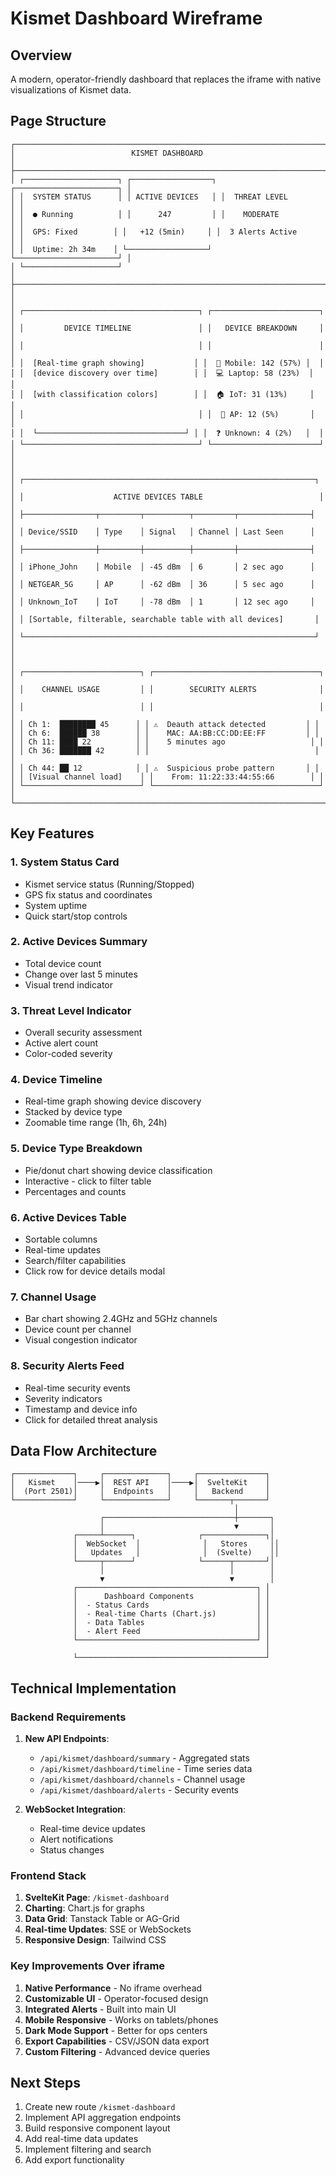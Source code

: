 # Kismet Dashboard Wireframe

## Overview
A modern, operator-friendly dashboard that replaces the iframe with native visualizations of Kismet data.

## Page Structure

```
┌─────────────────────────────────────────────────────────────────────────┐
│                          KISMET DASHBOARD                                │
├─────────────────────────────────────────────────────────────────────────┤
│ ┌─────────────────────┐ ┌──────────────────┐ ┌───────────────────────┐ │
│ │  SYSTEM STATUS      │ │ ACTIVE DEVICES   │ │  THREAT LEVEL         │ │
│ │  ● Running          │ │      247         │ │    MODERATE           │ │
│ │  GPS: Fixed        │ │   +12 (5min)     │ │  3 Alerts Active      │ │
│ │  Uptime: 2h 34m    │ └──────────────────┘ └───────────────────────┘ │
│ └─────────────────────┘                                                 │
├─────────────────────────────────────────────────────────────────────────┤
│                                                                         │
│ ┌───────────────────────────────────────┐ ┌────────────────────────┐  │
│ │         DEVICE TIMELINE               │ │   DEVICE BREAKDOWN     │  │
│ │                                       │ │                        │  │
│ │  [Real-time graph showing]           │ │  📱 Mobile: 142 (57%) │  │
│ │  [device discovery over time]        │ │  💻 Laptop: 58 (23%)  │  │
│ │  [with classification colors]        │ │  🏠 IoT: 31 (13%)     │  │
│ │                                       │ │  📡 AP: 12 (5%)       │  │
│ │  └─────────────────────────────────┘ │ │  ❓ Unknown: 4 (2%)   │  │
│ └───────────────────────────────────────┘ └────────────────────────┘  │
│                                                                         │
│ ┌─────────────────────────────────────────────────────────────────┐   │
│ │                    ACTIVE DEVICES TABLE                          │   │
│ ├────────────────┬─────────┬──────────┬─────────┬────────────────┤   │
│ │ Device/SSID    │ Type    │ Signal   │ Channel │ Last Seen      │   │
│ ├────────────────┼─────────┼──────────┼─────────┼────────────────┤   │
│ │ iPhone_John    │ Mobile  │ -45 dBm  │ 6       │ 2 sec ago      │   │
│ │ NETGEAR_5G     │ AP      │ -62 dBm  │ 36      │ 5 sec ago      │   │
│ │ Unknown_IoT    │ IoT     │ -78 dBm  │ 1       │ 12 sec ago     │   │
│ │ [Sortable, filterable, searchable table with all devices]       │   │
│ └─────────────────────────────────────────────────────────────────┘   │
│                                                                         │
│ ┌──────────────────────────┐ ┌─────────────────────────────────────┐ │
│ │    CHANNEL USAGE         │ │        SECURITY ALERTS              │ │
│ │                          │ │                                     │ │
│ │ Ch 1:  ████████ 45      │ │ ⚠️  Deauth attack detected         │ │
│ │ Ch 6:  ██████ 38        │ │    MAC: AA:BB:CC:DD:EE:FF         │ │
│ │ Ch 11: ████ 22          │ │    5 minutes ago                   │ │
│ │ Ch 36: ███████ 42       │ │                                     │ │
│ │ Ch 44: ██ 12            │ │ ⚠️  Suspicious probe pattern       │ │
│ │ [Visual channel load]    │ │    From: 11:22:33:44:55:66        │ │
│ └──────────────────────────┘ └─────────────────────────────────────┘ │
└─────────────────────────────────────────────────────────────────────────┘
```

## Key Features

### 1. **System Status Card**
- Kismet service status (Running/Stopped)
- GPS fix status and coordinates
- System uptime
- Quick start/stop controls

### 2. **Active Devices Summary**
- Total device count
- Change over last 5 minutes
- Visual trend indicator

### 3. **Threat Level Indicator**
- Overall security assessment
- Active alert count
- Color-coded severity

### 4. **Device Timeline**
- Real-time graph showing device discovery
- Stacked by device type
- Zoomable time range (1h, 6h, 24h)

### 5. **Device Type Breakdown**
- Pie/donut chart showing device classification
- Interactive - click to filter table
- Percentages and counts

### 6. **Active Devices Table**
- Sortable columns
- Real-time updates
- Search/filter capabilities
- Click row for device details modal

### 7. **Channel Usage**
- Bar chart showing 2.4GHz and 5GHz channels
- Device count per channel
- Visual congestion indicator

### 8. **Security Alerts Feed**
- Real-time security events
- Severity indicators
- Timestamp and device info
- Click for detailed threat analysis

## Data Flow Architecture

```
┌─────────────┐     ┌──────────────┐     ┌───────────────┐
│   Kismet    │────▶│  REST API    │────▶│  SvelteKit    │
│  (Port 2501)│     │  Endpoints   │     │   Backend     │
└─────────────┘     └──────────────┘     └───────┬───────┘
                                                  │
                    ┌─────────────────────────────┼───────┐
                    │                             ▼       │
              ┌─────┴──────┐              ┌──────────────┐│
              │  WebSocket  │              │   Stores     ││
              │   Updates   │              │  (Svelte)    ││
              └─────┬──────┘              └──────┬───────┘│
                    │                            │        │
                    ▼                            ▼        │
              ┌────────────────────────────────────────┐ │
              │      Dashboard Components              │ │
              │  - Status Cards                        │ │
              │  - Real-time Charts (Chart.js)         │ │
              │  - Data Tables                         │ │
              │  - Alert Feed                          │ │
              └────────────────────────────────────────┘ │
                                                         │
              └──────────────────────────────────────────┘
```

## Technical Implementation

### Backend Requirements
1. **New API Endpoints**:
   - `/api/kismet/dashboard/summary` - Aggregated stats
   - `/api/kismet/dashboard/timeline` - Time series data
   - `/api/kismet/dashboard/channels` - Channel usage
   - `/api/kismet/dashboard/alerts` - Security events

2. **WebSocket Integration**:
   - Real-time device updates
   - Alert notifications
   - Status changes

### Frontend Stack
1. **SvelteKit Page**: `/kismet-dashboard`
2. **Charting**: Chart.js for graphs
3. **Data Grid**: Tanstack Table or AG-Grid
4. **Real-time Updates**: SSE or WebSockets
5. **Responsive Design**: Tailwind CSS

### Key Improvements Over iframe
1. **Native Performance** - No iframe overhead
2. **Customizable UI** - Operator-focused design
3. **Integrated Alerts** - Built into main UI
4. **Mobile Responsive** - Works on tablets/phones
5. **Dark Mode Support** - Better for ops centers
6. **Export Capabilities** - CSV/JSON data export
7. **Custom Filtering** - Advanced device queries

## Next Steps
1. Create new route `/kismet-dashboard`
2. Implement API aggregation endpoints
3. Build responsive component layout
4. Add real-time data updates
5. Implement filtering and search
6. Add export functionality